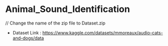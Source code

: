 # Animal_Sound_Identification

// Change the name of the zip file to Dataset.zip
- Dataset Link : https://www.kaggle.com/datasets/mmoreaux/audio-cats-and-dogs/data
